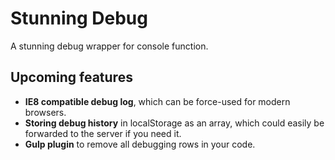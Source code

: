 # Stunning Debug
A stunning debug wrapper for console function.

## Upcoming features
* **IE8 compatible debug log**, which can be force-used for modern browsers.
* **Storing debug history** in localStorage as an array, which could easily be forwarded to the server if you need it.
* **Gulp plugin** to remove all debugging rows in your code.